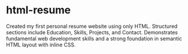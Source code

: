 # html-resume
Created my first personal resume website using only HTML. Structured sections include Education, Skills, Projects, and Contact. Demonstrates fundamental web development skills and a strong foundation in semantic HTML layout with inline CSS.
